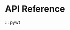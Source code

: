 # API Reference

::: pywt
<!-- .. toctree::
   :maxdepth: 2

   wavelets
   signal-extension-modes
   dwt-discrete-wavelet-transform
   idwt-inverse-discrete-wavelet-transform
   2d-decompositions-overview
   2d-dwt-and-idwt
   nd-dwt-and-idwt
   dwt-coefficient-handling
   swt-stationary-wavelet-transform
   iswt-inverse-stationary-wavelet-transform
   mra
   wavelet-packets
   cwt
   thresholding-functions
   other-functions -->
